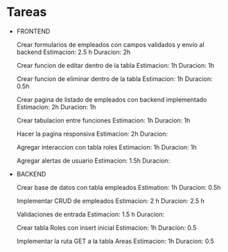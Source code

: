 # Tareas

- FRONTEND

  Crear formularios de empleados con campos validados y envío al backend
  Estimacion: 2.5 h
  Duracion: 2h

  Crear funcion de editar dentro de la tabla
  Estimacion: 1h
  Duracion: 1h

  Crear funcion de eliminar dentro de la tabla
  Estimacion: 1h
  Duracion: 0.5h

  Crear pagina de listado de empleados con backend implementado
  Estimacion: 2h
  Duracion: 1h

  Crear tabulacion entre funciones
  Estimacion: 1h
  Duracion: 1h

  Hacer la pagina responsiva
  Estimacion: 2h
  Duracion:

  Agregar interaccion con tabla roles
  Estimacion: 1h
  Duracion: 1h

  Agregar alertas de usuario
  Estimacion: 1.5h
  Duracion:

- BACKEND

  Crear base de datos con tabla empleados
  Estimation: 1h
  Duracion: 0.5h

  Implementar CRUD de empleados
  Estimacion: 2 h
  Duracion: 2.5 h

  Validaciones de entrada
  Estimacion: 1.5 h
  Duracion:

  Crear tabla Roles con insert inicial
  Estimacion: 1h
  Duracion: 0.5

  Implementar la ruta GET a la tabla Areas
  Estimacion: 1h
  Duracion: 0.5
